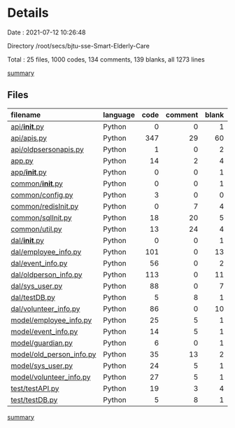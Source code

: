 # Details

Date : 2021-07-12 10:26:48

Directory /root/secs/bjtu-sse-Smart-Elderly-Care

Total : 25 files,  1000 codes, 134 comments, 139 blanks, all 1273 lines

[summary](results.md)

## Files
| filename | language | code | comment | blank | total |
| :--- | :--- | ---: | ---: | ---: | ---: |
| [api/__init__.py](/api/__init__.py) | Python | 0 | 0 | 1 | 1 |
| [api/apis.py](/api/apis.py) | Python | 347 | 29 | 60 | 436 |
| [api/oldpsersonapis.py](/api/oldpsersonapis.py) | Python | 1 | 0 | 2 | 3 |
| [app.py](/app.py) | Python | 14 | 2 | 4 | 20 |
| [app/__init__.py](/app/__init__.py) | Python | 0 | 0 | 1 | 1 |
| [common/__init__.py](/common/__init__.py) | Python | 0 | 0 | 1 | 1 |
| [common/config.py](/common/config.py) | Python | 3 | 0 | 0 | 3 |
| [common/redisInit.py](/common/redisInit.py) | Python | 0 | 7 | 4 | 11 |
| [common/sqlInit.py](/common/sqlInit.py) | Python | 18 | 20 | 5 | 43 |
| [common/util.py](/common/util.py) | Python | 13 | 24 | 4 | 41 |
| [dal/__init__.py](/dal/__init__.py) | Python | 0 | 0 | 1 | 1 |
| [dal/employee_info.py](/dal/employee_info.py) | Python | 101 | 0 | 13 | 114 |
| [dal/event_info.py](/dal/event_info.py) | Python | 56 | 0 | 2 | 58 |
| [dal/oldperson_info.py](/dal/oldperson_info.py) | Python | 113 | 0 | 11 | 124 |
| [dal/sys_user.py](/dal/sys_user.py) | Python | 88 | 0 | 7 | 95 |
| [dal/testDB.py](/dal/testDB.py) | Python | 5 | 8 | 1 | 14 |
| [dal/volunteer_info.py](/dal/volunteer_info.py) | Python | 86 | 0 | 10 | 96 |
| [model/employee_info.py](/model/employee_info.py) | Python | 25 | 5 | 1 | 31 |
| [model/event_info.py](/model/event_info.py) | Python | 14 | 5 | 1 | 20 |
| [model/guardian.py](/model/guardian.py) | Python | 6 | 0 | 1 | 7 |
| [model/old_person_info.py](/model/old_person_info.py) | Python | 35 | 13 | 2 | 50 |
| [model/sys_user.py](/model/sys_user.py) | Python | 24 | 5 | 1 | 30 |
| [model/volunteer_info.py](/model/volunteer_info.py) | Python | 27 | 5 | 1 | 33 |
| [test/testAPI.py](/test/testAPI.py) | Python | 19 | 3 | 4 | 26 |
| [test/testDB.py](/test/testDB.py) | Python | 5 | 8 | 1 | 14 |

[summary](results.md)